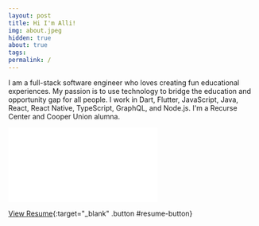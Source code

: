 ```yaml
---
layout: post
title: Hi I'm Alli!
img: about.jpeg
hidden: true
about: true
tags:
permalink: /
---
```


I am a full-stack software engineer who loves creating fun educational experiences. My passion is to use technology to bridge the education and opportunity gap for all people. I work in Dart, Flutter, JavaScript, Java, React, React Native, TypeScript, GraphQL, and Node.js. I'm a Recurse Center and Cooper Union alumna.

<embed id="resume-embed" src="{{site.baseurl}}/assets/resume.pdf"/>

[View Resume]({{site.baseurl}}/assets/resume.pdf){:target="\_blank" .button #resume-button}
